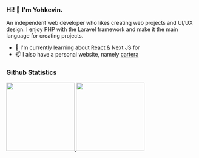 ### Hi! 👋 I'm Yohkevin.

An independent web developer who likes creating web projects and UI/UX design. I enjoy PHP with the Laravel framework and make it the main language for creating projects.

- 🌱 I'm currently learning about React & Next JS for
- 📫 I also have a personal website, namely <a href="https://cartera.my.id/">cartera</a>
  
### Github Statistics
<p aligned="left">
<a href="https://github.com/Yohkevin1">
    <img height="180em" src="https://github-readme-stats-eight-theta.vercel.app/api?username=Yohkevin1&show_icons=true&theme=algolia&include_all_commits=true&count_private=true"/>
    <img height="180em" src="https://github-readme-stats-eight-theta.vercel.app/api/top-langs/?username=Yohkevin1&layout=compact&langs_count=8&theme=algolia"/>
</a>
</p>
